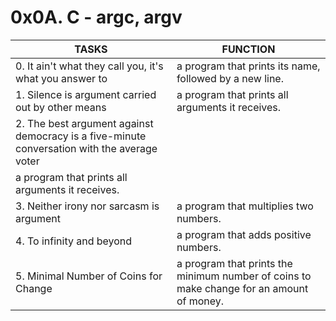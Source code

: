 # 0x0A. C - argc, argv
| TASKS | FUNCTION |
| --- | --- |
| 0. It ain't what they call you, it's what you answer to | a program that prints its name, followed by a new line. |
| 1. Silence is argument carried out by other means | a program that prints all arguments it receives. |
| 2. The best argument against democracy is a five-minute conversation with the average voter |
 a program that prints all arguments it receives. |
| 3. Neither irony nor sarcasm is argument | a program that multiplies two numbers. |
| 4. To infinity and beyond | a program that adds positive numbers. |
| 5. Minimal Number of Coins for Change | a program that prints the minimum number of coins to make change for an amount of money. |
